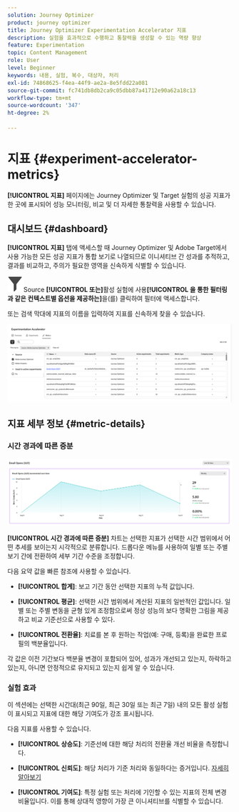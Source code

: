 ```yaml
---
solution: Journey Optimizer
product: journey optimizer
title: Journey Optimizer Experimentation Accelerator 지표
description: 실험을 효과적으로 수행하고 통찰력을 생성할 수 있는 역량 향상
feature: Experimentation
topic: Content Management
role: User
level: Beginner
keywords: 내용, 실험, 복수, 대상자, 처리
exl-id: 74868625-f4ea-44f9-ae2a-8e5fdd22a081
source-git-commit: fc741db8db2ca9c05dbb87a41712e90a62a18c13
workflow-type: tm+mt
source-wordcount: '347'
ht-degree: 2%

---
```


# 지표 {#experiment-accelerator-metrics}

**[!UICONTROL 지표]** 페이지에는 Journey Optimizer 및 Target 실험의 성공 지표가 한 곳에 표시되어 성능 모니터링, 비교 및 더 자세한 통찰력을 사용할 수 있습니다.

## 대시보드 {#dashboard}

**[!UICONTROL 지표]** 탭에 액세스할 때 Journey Optimizer 및 Adobe Target에서 사용 가능한 모든 성공 지표가 통합 보기로 나열되므로 이니셔티브 간 성과를 추적하고, 결과를 비교하고, 주의가 필요한 영역을 신속하게 식별할 수 있습니다.

![](assets/do-not-localize/Smock_Filter_18_N.svg)Source **[!UICONTROL 또는]**&#x200B;활성 실험에 사용&#x200B;**[!UICONTROL 을 통한 필터링과 같은 컨텍스트별 옵션을 제공하는]**&#x200B;을(를) 클릭하여 필터에 액세스합니다.

또는 검색 막대에 지표의 이름을 입력하여 지표를 신속하게 찾을 수 있습니다.

![](assets/experiment-monitor-metrics.png)

## 지표 세부 정보 {#metric-details}

### 시간 경과에 따른 증분

![](assets/experiment-monitor-metrics-2.png)

**[!UICONTROL 시간 경과에 따른 증분]** 차트는 선택한 지표가 선택한 시간 범위에서 어떤 추세를 보이는지 시각적으로 분류합니다. 드롭다운 메뉴를 사용하여 일별 또는 주별 보기 간에 전환하여 세부 기간 수준을 조정합니다.

다음 요약 값을 빠른 참조에 사용할 수 있습니다.

* **[!UICONTROL 합계]**: 보고 기간 동안 선택한 지표의 누적 값입니다.

* **[!UICONTROL 평균]**: 선택한 시간 범위에서 계산된 지표의 일반적인 값입니다. 일별 또는 주별 변동을 균형 있게 조정함으로써 정상 성능의 보다 명확한 그림을 제공하고 비교 기준선으로 사용할 수 있다.

* **[!UICONTROL 전환율]**: 치료를 본 후 원하는 작업(예: 구매, 등록)을 완료한 프로필의 백분율입니다.

각 값은 이전 기간보다 백분율 변경이 포함되어 있어, 성과가 개선되고 있는지, 하락하고 있는지, 아니면 안정적으로 유지되고 있는지 쉽게 알 수 있습니다.

### 실험 효과

이 섹션에는 선택한 시간대(최근 90일, 최근 30일 또는 최근 7일) 내의 모든 활성 실험이 표시되고 지표에 대한 해당 기여도가 강조 표시됩니다.

다음 지표를 사용할 수 있습니다.

* **[!UICONTROL 상승도]**: 기준선에 대한 해당 처리의 전환율 개선 비율을 측정합니다.

* **[!UICONTROL 신뢰도]**: 해당 처리가 기준 처리와 동일하다는 증거입니다. [자세히 알아보기](../content-management/experiment-calculations.md#understand-confidence)

* **[!UICONTROL 기여도]**: 특정 실험 또는 처리에 기인할 수 있는 지표의 전체 변경 비율입니다. 이를 통해 상대적 영향이 가장 큰 이니셔티브를 식별할 수 있습니다.
